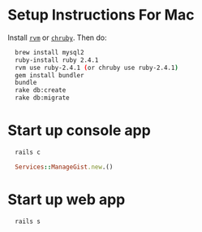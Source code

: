 # Setup Instructions For Mac

Install [`rvm`](https://www.moncefbelyamani.com/how-to-install-xcode-homebrew-git-rvm-ruby-on-mac/) or [`chruby`]( https://github.com/postmodern/chruby).
Then do:
```bash
  brew install mysql2
  ruby-install ruby 2.4.1
  rvm use ruby-2.4.1 (or chruby use ruby-2.4.1)
  gem install bundler
  bundle
  rake db:create
  rake db:migrate
```

# Start up console app
```bash
  rails c
```
```ruby
  Services::ManageGist.new.()
```

# Start up web app
```bash
  rails s
```

